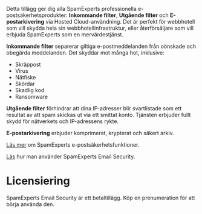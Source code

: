 Detta tillägg ger dig alla SpamExperts professionella e-postsäkerhetsprodukter: **Inkommande filter**, **Utgående filter** och **E-postarkivering** via Hosted Cloud-användning. Det är perfekt för webbhotell som vill skydda hela sin webbhotellinfrastruktur, eller återförsäljare som vill erbjuda SpamExperts som en mervärdestjänst. 

**Inkommande filter** separerar giltiga e-postmeddelanden från oönskade och obegärda meddelanden. Det skyddar mot många hot, inklusive: 

- Skräppost 
- Virus 
- Nätfiske 
- Skördar 
- Skadlig kod 
- Ransomware 

**Utgående filter** förhindrar att dina IP-adresser blir svartlistade som ett resultat av att spam skickas ut via ett smittat konto. Tjänsten erbjuder fullt skydd för nätverkets och IP-adressens rykte. 

**E-postarkivering** erbjuder komprimerat, krypterat och säkert arkiv. 

[Läs mer](https://www.spamexperts.com/services/incoming-filtering) om SpamExperts e-postsäkerhetsfunktioner. 

[Läs](https://github.com/SpamExperts/plesk-extension/blob/master/docs/user-manual.md) hur man använder SpamExperts Email Security. 

# Licensiering 

SpamExperts Email Security är ett betaltillägg. Köp en prenumeration för att börja använda den.